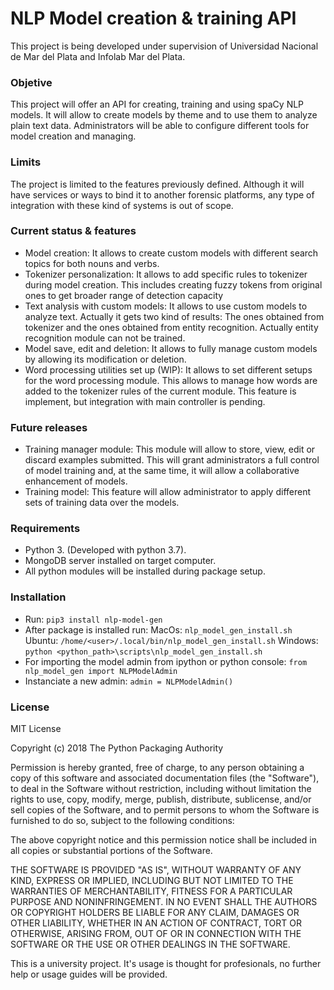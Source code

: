 
# NLP Model creation & training API

This project is being developed under supervision of Universidad Nacional de Mar del Plata and Infolab Mar del Plata.

### Objetive
This project will offer an API for creating, training and using spaCy NLP models. It will allow to create models by theme and to use them to analyze plain text data. Administrators will be able to configure different tools for model creation and managing.

### Limits
The project is limited to the features previously defined. Although it will have services or ways to bind it to another forensic platforms, any type of integration with these kind of systems is out of scope. 

### Current status & features
- Model creation: It allows to create custom models with different search topics for both nouns and verbs. 
- Tokenizer personalization: It allows to add specific rules to tokenizer during model creation. This includes creating fuzzy tokens from original ones to get broader range of detection capacity
- Text analysis with custom models: It allows to use custom models to analyze text. Actually it gets two kind of results: The ones obtained from tokenizer and the ones obtained from entity recognition. Actually entity recognition module can not be trained.
- Model save, edit and deletion: It allows to fully manage custom models by allowing its modification or deletion.
- Word processing utilities set up (WIP): It allows to set different setups for the word processing module. This allows to manage how words are added to the tokenizer rules of the current module. This feature is implement, but integration with main controller is pending.

### Future releases
- Training manager module: This module will allow to store, view, edit or discard examples submitted. This will grant administrators a full control of model training and, at the same time, it will allow a collaborative enhancement of models.
- Training model: This feature will allow administrator to apply different sets of training data over the models.

### Requirements
- Python 3. (Developed with python 3.7).
- MongoDB server installed on target computer.
- All python modules will be installed during package setup.

### Installation
- Run: `pip3 install nlp-model-gen`
- After package is installed run: 
MacOs: `nlp_model_gen_install.sh`
Ubuntu: `/home/<user>/.local/bin/nlp_model_gen_install.sh`
Windows: `python <python_path>\scripts\nlp_model_gen_install.sh`
- For importing the model admin from ipython or python console: `from nlp_model_gen import NLPModelAdmin`
- Instanciate a new admin: `admin = NLPModelAdmin()`

### License
MIT License

Copyright (c) 2018 The Python Packaging Authority

Permission is hereby granted, free of charge, to any person obtaining a copy
of this software and associated documentation files (the "Software"), to deal
in the Software without restriction, including without limitation the rights
to use, copy, modify, merge, publish, distribute, sublicense, and/or sell
copies of the Software, and to permit persons to whom the Software is
furnished to do so, subject to the following conditions:

The above copyright notice and this permission notice shall be included in all
copies or substantial portions of the Software.

THE SOFTWARE IS PROVIDED "AS IS", WITHOUT WARRANTY OF ANY KIND, EXPRESS OR
IMPLIED, INCLUDING BUT NOT LIMITED TO THE WARRANTIES OF MERCHANTABILITY,
FITNESS FOR A PARTICULAR PURPOSE AND NONINFRINGEMENT. IN NO EVENT SHALL THE
AUTHORS OR COPYRIGHT HOLDERS BE LIABLE FOR ANY CLAIM, DAMAGES OR OTHER
LIABILITY, WHETHER IN AN ACTION OF CONTRACT, TORT OR OTHERWISE, ARISING FROM,
OUT OF OR IN CONNECTION WITH THE SOFTWARE OR THE USE OR OTHER DEALINGS IN THE
SOFTWARE.

This is a university project. It's usage is thought for profesionals, no further help or usage guides will be provided.

